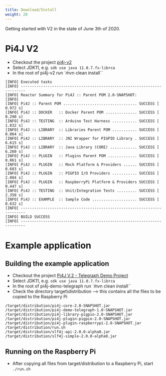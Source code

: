 ```yaml
---
title: Download/Install
weight: 20
---
```


Getting started with V2 in the state of June 3th of 2020.

# Pi4J V2

* Checkout the project [pi4j-v2](https://github.com/Pi4J/pi4j-v2)
* Select JDK11, e.g. ``sdk use java 11.0.7.fx-librca``
* In the root of pi4j-v2 run `m̀vn clean install``

```
[INFO] Executed tasks
[INFO] ------------------------------------------------------------------------
[INFO] Reactor Summary for Pi4J :: Parent POM 2.0-SNAPSHOT:
[INFO] 
[INFO] Pi4J :: Parent POM ................................. SUCCESS [  0.972 s]
[INFO] Pi4J :: DOCKER   :: Docker Parent POM .............. SUCCESS [  0.290 s]
[INFO] Pi4J :: TESTING  :: Arduino Test Harness ........... SUCCESS [  1.832 s]
[INFO] Pi4J :: LIBRARY  :: Libraries Parent POM ........... SUCCESS [  0.064 s]
[INFO] Pi4J :: LIBRARY  :: JNI Wrapper for PIGPIO Library . SUCCESS [  6.615 s]
[INFO] Pi4J :: LIBRARY  :: Java Library (CORE) ............ SUCCESS [  6.260 s]
[INFO] Pi4J :: PLUGIN   :: Plugins Parent POM ............. SUCCESS [  0.061 s]
[INFO] Pi4J :: PLUGIN   :: Mock Platform & Providers ...... SUCCESS [  0.683 s]
[INFO] Pi4J :: PLUGIN   :: PIGPIO I/O Providers ........... SUCCESS [  2.084 s]
[INFO] Pi4J :: PLUGIN   :: RaspberryPi Platform & Providers SUCCESS [  0.447 s]
[INFO] Pi4J :: TESTING  :: Unit/Integration Tests ......... SUCCESS [  2.350 s]
[INFO] Pi4J :: EXAMPLE  :: Sample Code .................... SUCCESS [  0.632 s]
[INFO] ------------------------------------------------------------------------
[INFO] BUILD SUCCESS
[INFO] ------------------------------------------------------------------------
```

# Example application

## Building the example application

* Checkout the project [Pi4J V.2 - Telegraph Demo Project](https://github.com/Pi4J/pi4j-demo-telegraph)
* Select JDK11, e.g. ``sdk use java 11.0.7.fx-librca``
* In the root of pi4j-demo-telegraph run `m̀vn clean install``
* Check the directory target\distribution --> this contains all the files to be copied to the Raspberry Pi

```
/target/distribution/pi4j-core-2.0-SNAPSHOT.jar
/target/distribution/pi4j-demo-telegraph-1.0-SNAPSHOT.jar
/target/distribution/pi4j-library-pigpio-2.0-SNAPSHOT.jar
/target/distribution/pi4j-plugin-pigpio-2.0-SNAPSHOT.jar
/target/distribution/pi4j-plugin-raspberrypi-2.0-SNAPSHOT.jar
/target/distribution/run.sh
/target/distribution/slf4j-api-2.0.0-alpha0.jar
/target/distribution/slf4j-simple-2.0.0-alpha0.jar
```

## Running on the Raspberry Pi

* After copying all files from target/distribution to a Raspberry Pi, start `./run.sh`